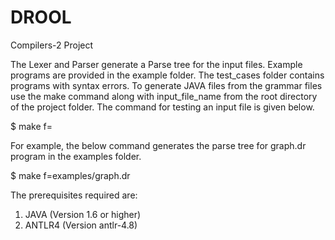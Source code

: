 # DROOL
Compilers-2 Project

The Lexer and Parser generate a Parse tree for the input files. Example programs are provided in the example folder. The test_cases folder contains programs with syntax errors. To generate JAVA files from the grammar files use the make command along with input_file_name from the root directory of the project folder. The command for testing an input file is given below.

$ make f=<INPUTFILENAME>
  
For example, the below command generates the parse tree for graph.dr program in the examples folder.

$ make f=examples/graph.dr

The prerequisites required are:

1. JAVA (Version 1.6 or higher)
2. ANTLR4 (Version antlr-4.8)
